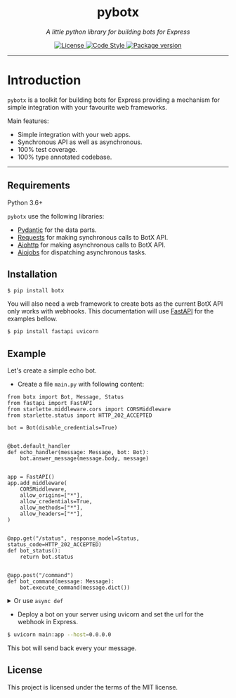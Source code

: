 <h1 align="center">pybotx</h1>
<p align="center">
    <em>A little python library for building bots for Express</em>
</p>
<p align="center">
    <a href="https://github.com/ExpressApp/pybotx/blob/master/LICENSE">
        <img src="https://img.shields.io/github/license/Naereen/StrapDown.js.svg" alt="License">
    </a>
    <a href="https://github.com/ambv/black">
        <img src="https://img.shields.io/badge/code%20style-black-000000.svg" alt="Code Style">
    </a>
    <a href="https://pypi.org/project/botx/">
        <img src="https://badge.fury.io/py/botx.svg" alt="Package version">
    </a>
</p>


---

# Introduction

`pybotx` is a toolkit for building bots for Express providing a mechanism for simple integration with your favourite web frameworks.

Main features:

 * Simple integration with your web apps.
 * Synchronous API as well as asynchronous.
 * 100% test coverage.
 * 100% type annotated codebase.

---

## Requirements

Python 3.6+

`pybotx` use the following libraries:

* <a href="https://github.com/samuelcolvin/pydantic" target="_blank">Pydantic</a> for the data parts.
* <a href="https://github.com/kennethreitz/requests" target="_blank">Requests</a> for making synchronous calls to BotX API.
* <a href="https://github.com/aio-libs/aiohttp" target="_blank">Aiohttp</a> for making asynchronous calls to BotX API.
* <a href="https://github.com/aio-libs/aiojobs" target="_blank">Aiojobs</a> for dispatching asynchronous tasks.

## Installation
```bash
$ pip install botx
```

You will also need a web framework to create bots as the current BotX API only works with webhooks. 
This documentation will use <a href="https://github.com/tiangolo/fastapi" target="_blank">FastAPI</a> for the examples bellow.
```bash
$ pip install fastapi uvicorn 
```

## Example

Let's create a simple echo bot. 

* Create a file `main.py` with following content:
```Python3
from botx import Bot, Message, Status
from fastapi import FastAPI
from starlette.middleware.cors import CORSMiddleware
from starlette.status import HTTP_202_ACCEPTED

bot = Bot(disable_credentials=True)


@bot.default_handler
def echo_handler(message: Message, bot: Bot):
    bot.answer_message(message.body, message)


app = FastAPI()
app.add_middleware(
    CORSMiddleware,
    allow_origins=["*"],
    allow_credentials=True,
    allow_methods=["*"],
    allow_headers=["*"],
)


@app.get("/status", response_model=Status, status_code=HTTP_202_ACCEPTED)
def bot_status():
    return bot.status


@app.post("/command")
def bot_command(message: Message):
    bot.execute_command(message.dict())
```
<details markdown="1">
<summary>Or use <code>async def</code></summary>

```Python3 hl_lines="1 6 10 11 23 24 28 33 34"
from botx import AsyncBot, Message, Status
from fastapi import FastAPI
from starlette.middleware.cors import CORSMiddleware
from starlette.status import HTTP_202_ACCEPTED

bot = AsyncBot(disable_credentials=True)


@bot.default_handler
async def echo_handler(message: Message, bot: Bot):
    await bot.answer_message(message.body, message)


app = FastAPI()
app.add_middleware(
    CORSMiddleware,
    allow_origins=["*"],
    allow_credentials=True,
    allow_methods=["*"],
    allow_headers=["*"],
)

app.add_event_handler("startup", bot.start)
app.add_event_handler("shutdown", bot.stop)


@app.get("/status", response_model=Status, status_code=HTTP_202_ACCEPTED)
async def bot_status():
    return bot.status


@app.post("/command")
async def bot_command(message: Message):
    await bot.execute_command(message.dict())
```
</details>

* Deploy a bot on your server using uvicorn and set the url for the webhook in Express.
```bash
$ uvicorn main:app --host=0.0.0.0
```

This bot will send back every your message.

## License

This project is licensed under the terms of the MIT license.